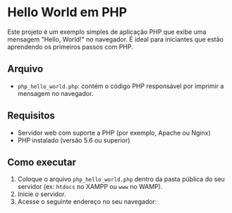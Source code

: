 # Hello World em PHP

Este projeto é um exemplo simples de aplicação PHP que exibe uma mensagem "Hello, World!" no navegador. É ideal para iniciantes que estão aprendendo os primeiros passos com PHP.

## Arquivo

- `php_hello_world.php`: contém o código PHP responsável por imprimir a mensagem no navegador.

## Requisitos

- Servidor web com suporte a PHP (por exemplo, Apache ou Nginx)
- PHP instalado (versão 5.6 ou superior)

## Como executar

1. Coloque o arquivo `php_hello_world.php` dentro da pasta pública do seu servidor (ex: `htdocs` no XAMPP ou `www` no WAMP).
2. Inicie o servidor.
3. Acesse o seguinte endereço no seu navegador:

